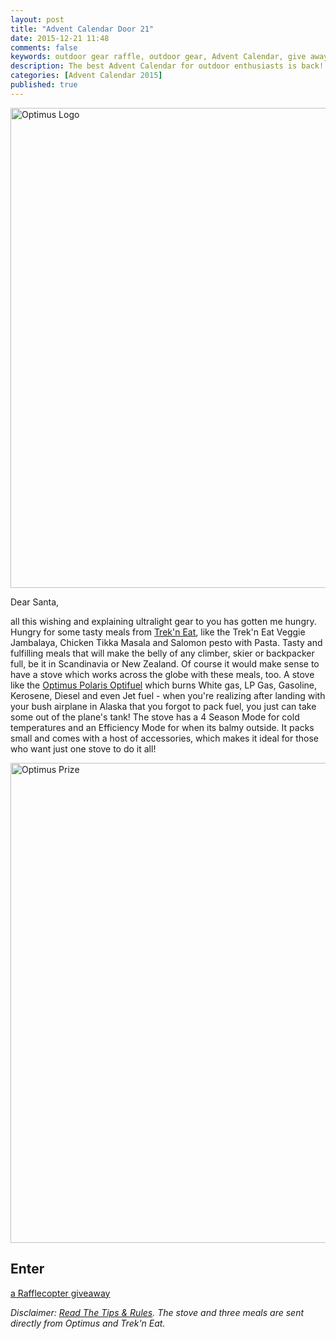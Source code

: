 ```yaml
---
layout: post
title: "Advent Calendar Door 21"
date: 2015-12-21 11:48
comments: false
keywords: outdoor gear raffle, outdoor gear, Advent Calendar, give away
description: The best Advent Calendar for outdoor enthusiasts is back! Full of sweet prizes which will enhance your adventures and make them more ultralight & fun!
categories: [Advent Calendar 2015]
published: true
---
```


<a data-flickr-embed="true"  href="https://hikinginfinland.com/2015/12/advent-calendar-door-21.html" title="Optimus Logo"><img src="https://farm1.staticflickr.com/594/23482021001_3a3cc0e14f_b.jpg" width="1024" height="768" alt="Optimus Logo"></a><script async src="//embedr.flickr.com/assets/client-code.js" charset="utf-8"></script>

<!-- more -->

Dear Santa,

all this wishing and explaining ultralight gear to you has gotten me hungry. Hungry for some tasty meals from [Trek'n Eat](http://www.trekneat.com), like the Trek'n Eat Veggie Jambalaya, Chicken Tikka Masala and Salomon pesto with Pasta. Tasty and fulfilling meals that will make the belly of any climber, skier or backpacker full, be it in Scandinavia or New Zealand. Of course it would make sense to have a stove which works across the globe with these meals, too. A stove like the [Optimus Polaris Optifuel](http://www.optimusstoves.com/en/ch/8-8019229-polaris-optifuel) which burns White gas, LP Gas, Gasoline, Kerosene, Diesel and even Jet fuel - when you're realizing after landing with your bush airplane in Alaska that you forgot to pack fuel, you just can take some out of the plane's tank! The stove has a 4 Season Mode for cold temperatures and an Efficiency Mode for when its balmy outside. It packs small and comes with a host of accessories, which makes it ideal for those who want just one stove to do it all!

<a data-flickr-embed="true"  href="https://www.flickr.com/photos/hendrikmorkel/23482022751/in/album-72157659104767804/" title="Optimus Prize"><img src="https://farm6.staticflickr.com/5659/23482022751_220d780eca_b.jpg" width="1024" height="768" alt="Optimus Prize"></a><script async src="//embedr.flickr.com/assets/client-code.js" charset="utf-8"></script>

## Enter

<a class="rcptr" href="http://www.rafflecopter.com/rafl/display/2eafd89581/" rel="nofollow" data-raflid="2eafd89581" data-theme="classic" data-template="547b1bf514e3887a6c34e3c0" id="rcwidget_15yeq979">a Rafflecopter giveaway</a>
<script src="https://widget-prime.rafflecopter.com/launch.js"></script>

*Disclaimer: [Read The Tips & Rules](https://hikinginfinland.com/2015/11/advent-calendar-2015-the-rules.html). The stove and three meals are sent directly from Optimus and Trek'n Eat.*